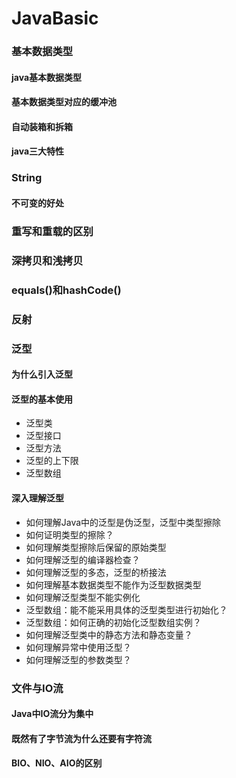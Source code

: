 # JavaBasic

### 基本数据类型

#### java基本数据类型

#### 基本数据类型对应的缓冲池

#### 自动装箱和拆箱

#### java三大特性

### String 

#### 不可变的好处

### 重写和重载的区别

### 深拷贝和浅拷贝

### equals()和hashCode()

### 反射

### 泛型

#### 为什么引入泛型

#### 泛型的基本使用

- 泛型类
- 泛型接口
- 泛型方法
- 泛型的上下限
- 泛型数组

#### 深入理解泛型
- 如何理解Java中的泛型是伪泛型，泛型中类型擦除
- 如何证明类型的擦除？
- 如何理解类型擦除后保留的原始类型
- 如何理解泛型的编译器检查？
- 如何理解泛型的多态，泛型的桥接法
- 如何理解基本数据类型不能作为泛型数据类型
- 如何理解泛型类型不能实例化
- 泛型数组：能不能采用具体的泛型类型进行初始化？
- 泛型数组：如何正确的初始化泛型数组实例？
- 如何理解泛型类中的静态方法和静态变量？
- 如何理解异常中使用泛型？
- 如何理解泛型的参数类型？


### 文件与IO流

#### Java中IO流分为集中

#### 既然有了字节流为什么还要有字符流

#### BIO、NIO、AIO的区别